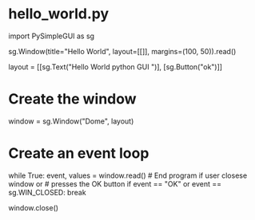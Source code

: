 # hello_world.py

import PySimpleGUI as sg

sg.Window(title="Hello World", layout=[[]], margins=(100, 50)).read()

layout = [[sg.Text("Hello World python GUI ")], [sg.Button("ok")]]

# Create the window
window = sg.Window("Dome", layout)


# Create an event loop

while True:
    event, values = window.read()
    # End program if user closese window or
    # presses the OK button
    if event == "OK" or event == sg.WIN_CLOSED:
        break

window.close()
